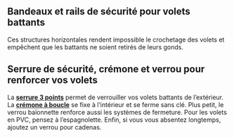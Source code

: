 ## Bandeaux et rails de sécurité pour volets battants
Ces structures horizontales rendent impossible le crochetage des volets et empêchent que les battants ne soient retirés de leurs gonds.
## Serrure de sécurité, crémone et verrou pour renforcer vos volets
La [**serrure 3 points**](/serrure-3-points-FPC0676371) permet de verrouiller vos volets battants de l’extérieur. La [**crémone à boucle**](/cremone-fonctionnelle-a-l-ancienne-haussmann-FPC0666570) se fixe à l’intérieur et se ferme sans clé. Plus petit, le verrou baïonnette renforce aussi les systèmes de fermeture. Pour les volets en PVC, pensez à l’espagnolette. Enfin, si vous vous absentez longtemps, ajoutez un verrou pour cadenas.